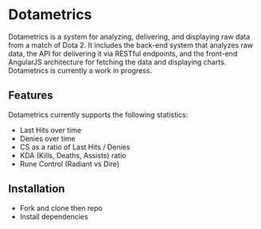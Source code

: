 # Dotametrics

Dotametrics is a system for analyzing, delivering, and displaying raw data from a match of Dota 2. It includes the back-end system that analyzes raw data, the API for delivering it via RESTful endpoints, and the front-end AngularJS architecture for fetching the data and displaying charts.
Dotametrics is currently a work in progress.

## Features

Dotametrics currently supports the following statistics:
  * Last Hits over time
  * Denies over time
  * CS as a ratio of Last Hits / Denies
  * KDA (Kills, Deaths, Assists) ratio
  * Rune Control (Radiant vs Dire)

## Installation

* Fork and clone then repo
* Install dependencies


